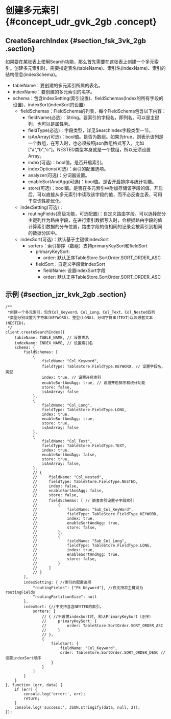 # 创建多元索引 {#concept_udr_gvk_2gb .concept}

## CreateSearchIndex {#section_fsk_3vk_2gb .section}

如果要在某张表上使用Search功能，那么首先需要在这张表上创建一个多元索引。创建多元索引时，需要指定表名\(tableName\)、索引名\(indexName\)、索引的结构信息\(indexSchema\)。

-   tableName：要创建的多元索引所属的表名。
-   indexName：要创建的多元索引的名字。
-   schema：包含indexSetting\(索引设置\)、fieldSchemas\(Index的所有字段的设置\)、indexSort\(indexSort的设置\)
    -   fieldSchemas：FieldSchema的列表，每个FieldSchema包含以下内容：
        -   fieldName\(必选\)：String。要索引的字段名，即列名。可以是主键列，也可以是属性列。
        -   fieldType\(必选\)：字段类型，详见SearchIndex字段类型一节。
        -   isAnArray\(可选\)：bool值。是否为数组。如果为true，则表示该列是一个数组，在写入时，也必须按照json数组格式写入，比如\["a","b","c"\]。NESTED类型本身就是一个数组，所以无须设置Array。
        -   index\(可选\)：bool值。是否开启索引。
        -   indexOptions\(可选\)：索引的配置选项。
        -   analyzer\(可选\)：分词器设置。
        -   enableSortAndAgg\(可选\)：bool值。是否开启排序与统计功能。
        -   store\(可选\)：bool值。是否在多元索引中附加存储该字段的值。开启后，可以直接从多元索引中读取该字段的值，而不必反查主表，可用于查询性能优化。
    -   indexSetting\(可选\)：
        -   routingFields\(高级功能，可选配置\)：自定义路由字段。可以选择部分主键列作为路由字段，在进行索引数据写入时，会根据路由字段的值计算索引数据的分布位置，路由字段的值相同的记录会被索引到相同的数据分区中。
    -   indexSort\(可选\)：默认基于主键做indexSort
        -   sorters：索引排序（数组）支持primaryKeySort和fieldSort
            -   primaryKeySort:
                -   order: 默认正序TableStore.SortOrder.SORT\_ORDER\_ASC
            -   fieldSort：自定义字段做indexSort
                -   fieldName: 设置indexSort字段
                -   order: 默认正序TableStore.SortOrder.SORT\_ORDER\_ASC

## 示例 {#section_jzr_kvk_2gb .section}

```
/**
 *创建一个多元索引，包含Col_Keyword、Col_Long、Col_Text、Col_Nested四列
 *类型分别设置为字符串(KEYWORD)、整型(LONG)、分词字符串(TEXT)以及嵌套文本(NESTED)。
 */
client.createSearchIndex({
    tableName: TABLE_NAME, // 设置表名
    indexName: INDEX_NAME, // 设置索引名
    schema: {
        fieldSchemas: [
            {
                fieldName: "Col_Keyword",
                fieldType: TableStore.FieldType.KEYWORD, // 设置字段名、类型
                index: true, // 设置开启索引
                enableSortAndAgg: true, // 设置开启排序和统计功能
                store: false,
                isAnArray: false
            },
            {
                fieldName: "Col_Long",
                fieldType: TableStore.FieldType.LONG,
                index: true,
                enableSortAndAgg: true,
                store: true,
                isAnArray: false
            },
            {
                fieldName: "Col_Text",
                fieldType: TableStore.FieldType.TEXT,
                index: true,
                enableSortAndAgg: false,
                store: true,
                isAnArray: false,
            },
            // {
            //     fieldName: "Col_Nested",
            //     fieldType: TableStore.FieldType.NESTED,
            //     index: false,
            //     enableSortAndAgg: false,
            //     store: false,
            //     fieldSchemas: [ // 嵌套索引设置子字段索引
            //         {
            //             fieldName: "Sub_Col_KeyWord",
            //             fieldType: TableStore.FieldType.KEYWORD,
            //             index: true,
            //             enableSortAndAgg: true,
            //             store: false,
            //         },
            //         {
            //             fieldName: "Sub_Col_Long",
            //             fieldType: TableStore.FieldType.LONG,
            //             index: true,
            //             enableSortAndAgg: true,
            //             store: false,
            //         }
            //     ]
            // }
        ],
        indexSetting: { //索引的配置选项
            "routingFields": ["Pk_Keyword"], //仅支持将主键设为routingFields
            "routingPartitionSize": null
        },
        indexSort: {//不支持含含NESTED的索引，
            sorters: [
                // { //不设置indexSort时, 默认PrimaryKeySort（正序）
                //     primaryKeySort: {
                //         order: TableStore.SortOrder.SORT_ORDER_ASC
                //     }
                // },
                {
                    fieldSort: {
                        fieldName: "Col_Keyword",
                        order: TableStore.SortOrder.SORT_ORDER_DESC //设置indexSort顺序
                    }
                }
            ]
        }
    }
}, function (err, data) {
    if (err) {
        console.log('error:', err);
        return;
    }
    console.log('success:', JSON.stringify(data, null, 2));
});
```

